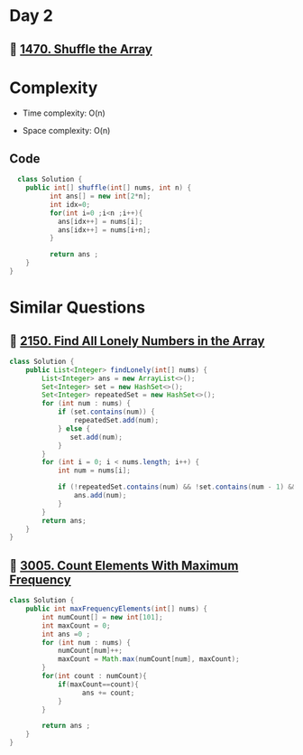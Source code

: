 # Day 2

## 🔗 [1470. Shuffle the Array](https://leetcode.com/problems/shuffle-the-array/)

# Complexity

- Time complexity:
  O(n)

- Space complexity:
  O(n)

## Code

```java
  class Solution {
    public int[] shuffle(int[] nums, int n) {
          int ans[] = new int[2*n];
          int idx=0;
          for(int i=0 ;i<n ;i++){
            ans[idx++] = nums[i];
            ans[idx++] = nums[i+n];
          }

          return ans ;
    }
}
```

# Similar Questions

## 🔗 [2150. Find All Lonely Numbers in the Array](https://leetcode.com/problems/find-all-lonely-numbers-in-the-array/description/)

```java
class Solution {
    public List<Integer> findLonely(int[] nums) {
        List<Integer> ans = new ArrayList<>();
        Set<Integer> set = new HashSet<>();
        Set<Integer> repeatedSet = new HashSet<>();
        for (int num : nums) {
            if (set.contains(num)) {
                repeatedSet.add(num);
            } else {
               set.add(num);
            }
        }
        for (int i = 0; i < nums.length; i++) {
            int num = nums[i];

            if (!repeatedSet.contains(num) && !set.contains(num - 1) && !set.contains(num + 1)) {
                ans.add(num);
            }
        }
        return ans;
    }
}
```

## 🔗 [3005. Count Elements With Maximum Frequency](https://leetcode.com/problems/count-elements-with-maximum-frequency/description/)

```java
class Solution {
    public int maxFrequencyElements(int[] nums) {
        int numCount[] = new int[101];
        int maxCount = 0;
        int ans =0 ;
        for (int num : nums) {
            numCount[num]++;
            maxCount = Math.max(numCount[num], maxCount);
        }
        for(int count : numCount){
            if(maxCount==count){
                  ans += count;
            }
        }

        return ans ;
    }
}
```
